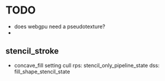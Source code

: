 # TODO

* does webgpu need a pseudotexture?
* 

## stencil_stroke
* concave_fill 
    setting cull
    rps: stencil_only_pipeline_state
    dss: fill_shape_stencil_state

    
